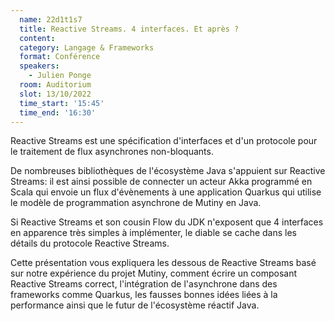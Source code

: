```yaml
---
  name: 22d1t1s7
  title: Reactive Streams. 4 interfaces. Et après ?
  content:
  category: Langage & Frameworks
  format: Conférence 
  speakers: 
    - Julien Ponge
  room: Auditorium
  slot: 13/10/2022
  time_start: '15:45'
  time_end: '16:30'
---
```

Reactive Streams est une spécification d'interfaces et d'un protocole pour le traitement de flux asynchrones non-bloquants.

De nombreuses bibliothèques de l'écosystème Java s'appuient sur Reactive Streams: il est ainsi possible de connecter un acteur Akka programmé en Scala qui envoie un flux d'évènements à une application Quarkus qui utilise le modèle de programmation asynchrone de Mutiny en Java.

Si Reactive Streams et son cousin Flow du JDK n'exposent que 4 interfaces en apparence très simples à implémenter, le diable se cache dans les détails du protocole Reactive Streams.

Cette présentation vous expliquera les dessous de Reactive Streams basé sur notre expérience du projet Mutiny, comment écrire un composant Reactive Streams correct, l'intégration de l'asynchrone dans des frameworks comme Quarkus, les fausses bonnes idées liées à la performance ainsi que le futur de l'écosystème réactif Java.
